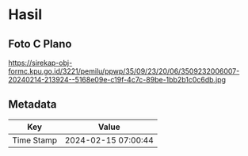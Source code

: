 # Hasil

## Foto C Plano

https://sirekap-obj-formc.kpu.go.id/3221/pemilu/ppwp/35/09/23/20/06/3509232006007-20240214-213924--5168e09e-c19f-4c7c-89be-1bb2b1c0c6db.jpg


## Metadata

| Key        | Value               |
| ---------- | ------------------- |
| Time Stamp | 2024-02-15 07:00:44 |



